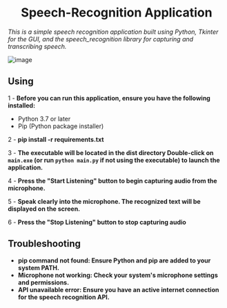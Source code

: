 
<h1 align="center" id="title">Speech-Recognition Application </h1>

*This is a simple speech recognition application built using Python, Tkinter for the GUI, and the speech_recognition library for capturing and transcribing speech.*

![image](https://github.com/mazen200/Speech-Recognition/assets/113688043/42e304e4-a225-4e0b-8bd7-e9669bda91ba)

## Using
1 - **Before you can run this application, ensure you have the following installed:**

 - Python 3.7 or later
 - Pip (Python package installer)

2 - **pip install -r requirements.txt**

3 - **The executable will be located in the dist directory Double-click on `main.exe` (or run `python main.py` if not using the executable) to launch the application.**

4 - **Press the "Start Listening" button to begin capturing audio from the microphone.**

5 - **Speak clearly into the microphone. The recognized text will be displayed on the screen.**

6 - **Press the "Stop Listening" button to stop capturing audio**

## Troubleshooting
- **pip command not found: Ensure Python and pip are added to your system PATH.**
- **Microphone not working: Check your system's microphone settings and permissions.**
- **API unavailable error: Ensure you have an active internet connection for the speech recognition API.**
